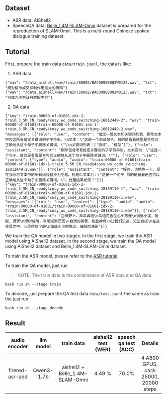 ## Dataset

- ASR data: AIShell2
- SpeechQA data: [Belle_1.4M-SLAM-Omni](https://huggingface.co/datasets/worstchan/Belle_1.4M-SLAM-Omni) dataset is prepared for the reproduction of SLAM-Omni. This is a multi-round Chinese spoken dialogue training dataset.

## Tutorial

First, prepare the train data `data/train.jsonl`, the data is like:
1. ASR data
```
{"wav": "/data_aishell/wav/train/S0002/BAC009S0002W0122.wav", "txt": "而对楼市成交抑制作用最大的限购"}
{"wav": "/data_aishell/wav/train/S0002/BAC009S0002W0123.wav", "txt": "也成为地方政府的眼中钉"}
```
2. QA data
```
{"key": "train-00000-of-01601-idx-1-train_3_5M_CN_ready4cosy_wo_code_switching-16012449-2", "wav": "train-00000-of-01601/train-00000-of-01601-idx-1-train_3.5M_CN_ready4cosy_wo_code_switching-16012449-2.wav", "messages": [{"role": "user", "content": "给定一段文本和关键词列表，删除文本中包含所有给定关键词的子字符串。\n文本：\"这是一个测试句子，目的是看看模型是否可以正确地从这个句子中删除关键词。\"\\n关键词列表：[‘测试’，‘模型’]"}, {"role": "assistant", "content": "删除包含所有给定关键词的子字符串后，文本变为：\"这是一个句子，目的是看看是否可以正确地从这个句子中删除关键词。\""}, {"role": "user", "content": {"type": "audio", "audio": "train-00000-of-01601/train-00000-of-01601-idx-1-train_3.5M_CN_ready4cosy_wo_code_switching-16012449-2.wav"}}, {"role": "assistant", "content": "好的，请稍等一下，现在我会将文本中的所有逗号替换为空格。处理后文本为：\"这是一个句子 目的是看看是否可以正确地从这个句子中删除关键词。\"。处理结果如何？"}]}
{"key": "train-00000-of-01601-idx-2-train_3_5M_CN_ready4cosy_wo_code_switching-28189110-1", "wav": "train-00000-of-01601/train-00000-of-01601-idx-2-train_3.5M_CN_ready4cosy_wo_code_switching-28189110-1.wav", "messages": [{"role": "user", "content": {"type": "audio", "audio": "train-00000-of-01601/train-00000-of-01601-idx-2-train_3.5M_CN_ready4cosy_wo_code_switching-28189110-1.wav"}}, {"role": "assistant", "content": "在绿野上，羚羊奔跑\n鸟语花香在心头荡漾\n涓涓小溪，蜿蜒、潺潺\n绿树成荫，凉雨淅淅沥沥\n自然的美景，如此神奇\n让我们沉迷，无法自拔\n在这美景之中，心灵得以宁静\n如此小小的悦动，细腻而清新"}]}
```

We train the QA model in two stages. In the first stage, we train the ASR model using AIShell2 dataset. In the second stage, we train the QA model using AIShell2 dataset and Belle_1.4M-SLAM-Omni dataset.

To train the ASR model, please refer to the [ASR tutorial](../aishell2/asr).

To train the QA model, just run
> NOTE: The train data is the combination of ASR data and QA data.
```shell
bash run.sh --stage train
```

To decode, just prepare the QA test data `data/test.jsonl` the same as train. the just run

```shell
bash run.sh --stage decode
```

## Result

|  audio encoder  |  llm model |            train data            | aishell2 test (WER) | speech qa test (ACC) | Details                              |
|:---------------:|:----------:|:--------------------------------:|:--------------------:|:-------------------:|:------------------------------------:|
| firered-asr-aed | Qwen3-1.7b |  aishell2 + Belle_1.4M-SLAM-Omni |     4.49 %           |      70.0%          | 4 A800 GPUS, pack 25000, 20000 steps |

